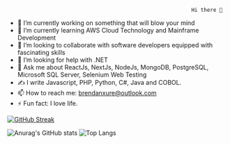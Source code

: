                                                                Hi there 👋
                                                               

- 🔭 I’m currently working on something that will blow your mind
- 🌱 I’m currently learning AWS Cloud Technology and Mainframe Development
- 👯 I’m looking to collaborate with software developers equipped with fascinating skills
- 🤔 I’m looking for help with .NET
- 💬 Ask me about ReactJs, NextJs, NodeJs, MongoDB, PostgreSQL, Microsoft SQL Server, Selenium Web Testing
- ✍️ I write Javascript, PHP, Python, C#, Java and COBOL.
- 📫 How to reach me: brendanxure@outlook.com
- ⚡ Fun fact: I love life.

[![GitHub Streak](https://streak-stats.demolab.com/?user=brendanxure)](https://git.io/streak-stats)

![Anurag's GitHub stats](https://github-readme-stats.vercel.app/api?username=brendanxure&show_icons=true&theme=dark)  ![Top Langs](https://github-readme-stats.vercel.app/api/top-langs/?username=brendanxure&layout=compact)


